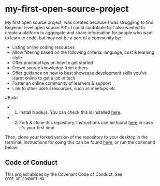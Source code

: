 # my-first-open-source-project

My first open source project, was created because I was struggling to find Beginner level open source PR's I could contribute to. I also wanted to create a platform to aggregate and share information for people who want to learn to code, but may not be a part of a community by:

* Listing online coding resources
* Allow filtering based on the following criteria: language, cost & learning style
* Offer practical tips on how to get started
* Crowd source knowledge from others
* Offer guidance on how to best showcase development skills you've learnt online to get a job in tech
* Foster an online community of learners & support
* Link to other useful resources, such as meetups etc

#Build

* 1. Install Node.js. You can check this is installed [here](http://blog.teamtreehouse.com/install-node-js-npm-mac0).

* 2. Fork & clone this repository. Instructions can be found [here](https://help.github.com/articles/fork-a-repo/) in case it's your first time.

Then, clone your forked version of the repository to your desktop in the terminal. Instructions for doing this can be found [here](https://help.github.com/articles/cloning-a-repository/), or run the command below.


<!---
Include any project badges (e.g. CI) here at the top.

Description of project & its goals.

Also include what it does not do.


## Screenshots

Nothing says a lot than screenshots.


## Dependencies

Any dependencies required by the project.


## Installation

How to install on Mac...

How to install on Linux...

How to install on Windows...


## Usage

How to use the project


## Contribution SetUp

If people would like to contribute, what steps should they take.

Overview here and a link to the `CONTRIBUTION.md` file with more details

--->
## Code of Conduct

This project abides by the Covenant Code of Conduct. See `CODE_OF_CONDUCT.MD`

<!---
## Change log / Release history

Major version & breaking changes


## Meta data

Any other useful information.
--->
